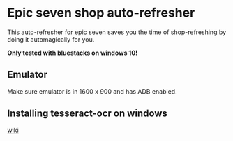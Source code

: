# Epic seven shop auto-refresher

This auto-refresher for epic seven saves you the time of shop-refreshing by doing it automagically for you. 


**Only tested with bluestacks on windows 10!**

## Emulator

Make sure emulator is in 1600 x 900 and has ADB enabled.

## Installing tesseract-ocr on windows

[wiki](https://github.com/UB-Mannheim/tesseract/wiki)
